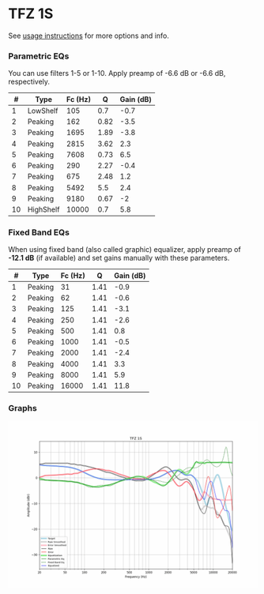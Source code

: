 # TFZ 1S
See [usage instructions](https://github.com/jaakkopasanen/AutoEq#usage) for more options and info.

### Parametric EQs
You can use filters 1-5 or 1-10. Apply preamp of -6.6 dB or -6.6 dB, respectively.

|   # | Type      |   Fc (Hz) |    Q |   Gain (dB) |
|-----|-----------|-----------|------|-------------|
|   1 | LowShelf  |       105 | 0.7  |        -0.7 |
|   2 | Peaking   |       162 | 0.82 |        -3.5 |
|   3 | Peaking   |      1695 | 1.89 |        -3.8 |
|   4 | Peaking   |      2815 | 3.62 |         2.3 |
|   5 | Peaking   |      7608 | 0.73 |         6.5 |
|   6 | Peaking   |       290 | 2.27 |        -0.4 |
|   7 | Peaking   |       675 | 2.48 |         1.2 |
|   8 | Peaking   |      5492 | 5.5  |         2.4 |
|   9 | Peaking   |      9180 | 0.67 |        -2   |
|  10 | HighShelf |     10000 | 0.7  |         5.8 |

### Fixed Band EQs
When using fixed band (also called graphic) equalizer, apply preamp of **-12.1 dB** (if available) and set gains manually with these parameters.

|   # | Type    |   Fc (Hz) |    Q |   Gain (dB) |
|-----|---------|-----------|------|-------------|
|   1 | Peaking |        31 | 1.41 |        -0.9 |
|   2 | Peaking |        62 | 1.41 |        -0.6 |
|   3 | Peaking |       125 | 1.41 |        -3.1 |
|   4 | Peaking |       250 | 1.41 |        -2.6 |
|   5 | Peaking |       500 | 1.41 |         0.8 |
|   6 | Peaking |      1000 | 1.41 |        -0.5 |
|   7 | Peaking |      2000 | 1.41 |        -2.4 |
|   8 | Peaking |      4000 | 1.41 |         3.3 |
|   9 | Peaking |      8000 | 1.41 |         5.9 |
|  10 | Peaking |     16000 | 1.41 |        11.8 |

### Graphs
![](./TFZ%201S.png)
